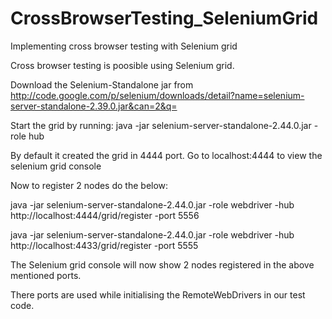 # CrossBrowserTesting_SeleniumGrid
Implementing cross browser testing with Selenium grid

Cross browser testing is poosible using Selenium grid.

Download the Selenium-Standalone jar from
http://code.google.com/p/selenium/downloads/detail?name=selenium-server-standalone-2.39.0.jar&can=2&q=

Start the grid by running:
java -jar selenium-server-standalone-2.44.0.jar -role hub

By default it created the grid in 4444 port.
Go to localhost:4444 to view the selenium grid console

Now to register 2 nodes do the below:

java -jar selenium-server-standalone-2.44.0.jar -role webdriver  -hub http://localhost:4444/grid/register -port 5556

java -jar selenium-server-standalone-2.44.0.jar -role webdriver  -hub http://localhost:4433/grid/register -port 5555

The Selenium grid console will now show 2 nodes registered in the above mentioned ports.

There ports are used while initialising the RemoteWebDrivers in our test code.
